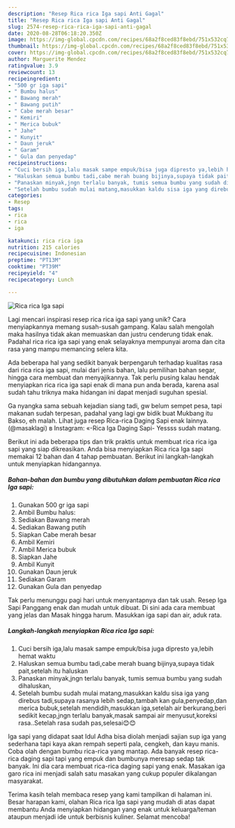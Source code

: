 ```yaml
---
description: "Resep Rica rica Iga sapi Anti Gagal"
title: "Resep Rica rica Iga sapi Anti Gagal"
slug: 2574-resep-rica-rica-iga-sapi-anti-gagal
date: 2020-08-28T06:18:20.350Z
image: https://img-global.cpcdn.com/recipes/68a2f8ced83f8ebd/751x532cq70/rica-rica-iga-sapi-foto-resep-utama.jpg
thumbnail: https://img-global.cpcdn.com/recipes/68a2f8ced83f8ebd/751x532cq70/rica-rica-iga-sapi-foto-resep-utama.jpg
cover: https://img-global.cpcdn.com/recipes/68a2f8ced83f8ebd/751x532cq70/rica-rica-iga-sapi-foto-resep-utama.jpg
author: Marguerite Mendez
ratingvalue: 3.9
reviewcount: 13
recipeingredient:
- "500 gr iga sapi"
- " Bumbu halus"
- " Bawang merah"
- " Bawang putih"
- " Cabe merah besar"
- " Kemiri"
- " Merica bubuk"
- " Jahe"
- " Kunyit"
- " Daun jeruk"
- " Garam"
- " Gula dan penyedap"
recipeinstructions:
- "Cuci bersih iga,lalu masak sampe empuk/bisa juga dipresto ya,lebih hemat waktu"
- "Haluskan semua bumbu tadi,cabe merah buang bijinya,supaya tidak pait,setelah itu haluskan"
- "Panaskan minyak,jngn terlalu banyak, tumis semua bumbu yang sudah dihaluskan,"
- "Setelah bumbu sudah mulai matang,masukkan kaldu sisa iga yang direbus tadi,supaya rasanya lebih sedap,tambah kan gula,penyedap,dan merica bubuk,setelah mendidih,masukkan iga,setelah air berkurang,beri sedikit kecap,jngn terlalu banyak,masak sampai air menyusut,koreksi rasa..Setelah rasa sudah pas,selesai😊😊"
categories:
- Resep
tags:
- rica
- rica
- iga

katakunci: rica rica iga 
nutrition: 215 calories
recipecuisine: Indonesian
preptime: "PT13M"
cooktime: "PT39M"
recipeyield: "4"
recipecategory: Lunch

---
```



![Rica rica Iga sapi](https://img-global.cpcdn.com/recipes/68a2f8ced83f8ebd/751x532cq70/rica-rica-iga-sapi-foto-resep-utama.jpg)

Lagi mencari inspirasi resep rica rica iga sapi yang unik? Cara menyiapkannya memang susah-susah gampang. Kalau salah mengolah maka hasilnya tidak akan memuaskan dan justru cenderung tidak enak. Padahal rica rica iga sapi yang enak selayaknya mempunyai aroma dan cita rasa yang mampu memancing selera kita.

Ada beberapa hal yang sedikit banyak berpengaruh terhadap kualitas rasa dari rica rica iga sapi, mulai dari jenis bahan, lalu pemilihan bahan segar, hingga cara membuat dan menyajikannya. Tak perlu pusing kalau hendak menyiapkan rica rica iga sapi enak di mana pun anda berada, karena asal sudah tahu triknya maka hidangan ini dapat menjadi suguhan spesial.

Ga nyangka sama sebuah kejadian siang tadi, gw belum sempet pesa, tapi makanan sudah terpesan, padahal yang lagi gw bidik buat Mukbang itu Bakso, eh malah. Lihat juga resep Rica-rica Daging Sapi enak lainnya. (@masaklagi) в Instagram: «-Rica Iga Daging Sapi- Yessss sudah matang.


Berikut ini ada beberapa tips dan trik praktis untuk membuat rica rica iga sapi yang siap dikreasikan. Anda bisa menyiapkan Rica rica Iga sapi memakai 12 bahan dan 4 tahap pembuatan. Berikut ini langkah-langkah untuk menyiapkan hidangannya.

<!--inarticleads1-->

##### Bahan-bahan dan bumbu yang dibutuhkan dalam pembuatan Rica rica Iga sapi:

1. Gunakan 500 gr iga sapi
1. Ambil  Bumbu halus:
1. Sediakan  Bawang merah
1. Sediakan  Bawang putih
1. Siapkan  Cabe merah besar
1. Ambil  Kemiri
1. Ambil  Merica bubuk
1. Siapkan  Jahe
1. Ambil  Kunyit
1. Gunakan  Daun jeruk
1. Sediakan  Garam
1. Gunakan  Gula dan penyedap


Tak perlu menunggu pagi hari untuk menyantapnya dan tak usah. Resep Iga Sapi Panggang enak dan mudah untuk dibuat. Di sini ada cara membuat yang jelas dan Masak hingga harum. Masukkan iga sapi dan air, aduk rata. 

<!--inarticleads2-->

##### Langkah-langkah menyiapkan Rica rica Iga sapi:

1. Cuci bersih iga,lalu masak sampe empuk/bisa juga dipresto ya,lebih hemat waktu
1. Haluskan semua bumbu tadi,cabe merah buang bijinya,supaya tidak pait,setelah itu haluskan
1. Panaskan minyak,jngn terlalu banyak, tumis semua bumbu yang sudah dihaluskan,
1. Setelah bumbu sudah mulai matang,masukkan kaldu sisa iga yang direbus tadi,supaya rasanya lebih sedap,tambah kan gula,penyedap,dan merica bubuk,setelah mendidih,masukkan iga,setelah air berkurang,beri sedikit kecap,jngn terlalu banyak,masak sampai air menyusut,koreksi rasa..Setelah rasa sudah pas,selesai😊😊


Iga sapi yang didapat saat Idul Adha bisa diolah menjadi sajian sup iga yang sederhana tapi kaya akan rempah seperti pala, cengkeh, dan kayu manis. Coba olah dengan bumbu rica-rica yang mantap. Ada banyak resep rica-rica daging sapi tapi yang empuk dan bumbunya meresap sedap tak banyak. Ini dia cara membuat rica-rica daging sapi yang enak. Masakan iga garo rica ini menjadi salah satu masakan yang cukup populer dikalangan masyarakat. 

Terima kasih telah membaca resep yang kami tampilkan di halaman ini. Besar harapan kami, olahan Rica rica Iga sapi yang mudah di atas dapat membantu Anda menyiapkan hidangan yang enak untuk keluarga/teman ataupun menjadi ide untuk berbisnis kuliner. Selamat mencoba!
